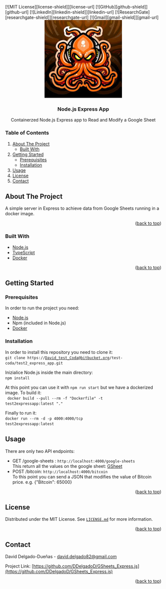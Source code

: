 <div id="top"></div>
<!-- PROJECT SHIELDS -->
<!--
*** I'm using markdown "reference style" links for readability.
*** Reference links are enclosed in brackets [ ] instead of parentheses ( ).
*** See the bottom of this document for the declaration of the reference variables
*** for contributors-url, forks-url, etc. This is an optional, concise syntax you may use.
*** https://www.markdownguide.org/basic-syntax/#reference-style-links
-->
[![MIT License][license-shield]][license-url]
[![GitHub][github-shield]][github-url]
[![LinkedIn][linkedin-shield]][linkedin-url]
[![ResearchGate][researchgate-shield]][researchgate-url]
[![Gmail][gmail-shield]][gmail-url]


<!-- PROJECT LOGO -->
<br />
<div align="center">
  <a href="https://bitbucket.org/test-coda/test2_express_app">
    <img src="https://raw.githubusercontent.com/DDelgadoD/DDelgadoD/main/images/logo.jpg" alt="Logo" width="250" height="250">
  </a>

<h3 align="center">Node.js Express App</h3>

  <p align="center">
    Containerzed Node.js Express app to Read and Modify a Google Sheet
</div>



<!-- TABLE OF CONTENTS -->
### Table of Contents
<ol>
    <li>
      <a href="#about-the-project">About The Project</a>
      <ul>
        <li><a href="#built-with">Built With</a></li>
      </ul>
    </li>
    <li>
      <a href="#getting-started">Getting Started</a>
      <ul>
        <li><a href="#prerequisites">Prerequisites</a></li>
        <li><a href="#installation">Installation</a></li>
      </ul>
    </li>
    <li><a href="#usage">Usage</a></li>
    <li><a href="#license">License</a></li>
    <li><a href="#contact">Contact</a></li>
</ol>


<!-- ABOUT THE PROJECT -->
## About The Project

A simple server in Express to achieve data from Google Sheets running in a docker image.

<p align="right">(<a href="#top">back to top</a>)</p>

### Built With

* [Node.js](https://nodejs.org/)
* [TypeScript](https://www.typescriptlang.org/)
* [Docker](https://www.docker.com/)

<p align="right">(<a href="#top">back to top</a>)</p>


<!-- GETTING STARTED -->
## Getting Started

### Prerequisites

In order to run the project you need:

* [Node.js](https://nodejs.org/es/)
* Npm (included in Node.js)
* [Docker](https://www.docker.com/)
 

### Installation

In order to install this repository you need to clone it:   
<code>git clone https://David_test_Coda@bitbucket.org/test-coda/test2_express_app.git</code>

Inizialice Node.js inside the main directory:  
<code>npm install</code>

At this point you can use it with <code>npm run start</code> but we have a dockerized image. To build it:  
<code> docker build --pull --rm -f "Dockerfile" -t test2expressapp:latest "." </code>

Finally to run it:  
<code>docker run --rm -d  -p 4000:4000/tcp test2expressapp:latest</code>


<!-- USAGE EXAMPLES -->
## Usage

There are only two API endpoints:

* GET /google-sheets : <code>http://localhost:4000/google-sheets</code>  
  This return all the values on the google sheet: [GSheet](https://docs.google.com/spreadsheets/d/13lXhzTe6B5tzlqYEentKuw3qCiIye78_6Sae-No1vZ4/edit?usp=sharing)
* POST /bitcoin: <code>http://localhost:4000/bitcoin</code>  
  To this point you can send a JSON that modifies the value of Bitcoin price. e.g. {"Bitcoin": 65000}

<p align="right">(<a href="#top">back to top</a>)</p>


<!-- LICENSE -->
## License

Distributed under the MIT License. See [`LICENSE.md`](https://raw.githubusercontent.com/DDelgadoD/DDelgadoD/main/LICENSE.md) for more information.

<p align="right">(<a href="#top">back to top</a>)</p>


<!-- CONTACT -->
## Contact

David Delgado-Dueñas - david.delgado82@gmail.com

Project Link: [https://github.com/DDelgadoD/GSheets_Express.js](https://github.com/DDelgadoD/GSheets_Express.js)

<p align="right">(<a href="#top">back to top</a>)</p>

<!-- MARKDOWN LINKS & IMAGES -->
<!-- https://www.markdownguide.org/basic-syntax/#reference-style-links -->
[researchgate-shield]:https://img.shields.io/badge/-researchgate-white.svg?style=for-the-badge&logo=researchgate&colorB=33b864&logoColor=white
[researchgate-url]: https://www.researchgate.net/profile/David-Delgado-Duenas
[gmail-shield]: https://img.shields.io/badge/-Gmail-black.svg?style=for-the-badge&logo=gmail&colorB=red&logoColor=white
[gmail-url]:mailto:david.delgado82@gmail.com
[github-shield]: https://img.shields.io/badge/-Github-black.svg?style=for-the-badge&logo=github&colorB=black
[github-url]: https://github.com/DDelgadoD/
[license-shield]: https://img.shields.io/github/license/DDelgadoD/DDelgadoD.svg?style=for-the-badge
[license-url]: https://raw.githubusercontent.com/DDelgadoD/DDelgadoD/main/LICENSE.md
[linkedin-shield]: https://img.shields.io/badge/-LinkedIn-black.svg?style=for-the-badge&logo=linkedin&colorB=0072B1
[linkedin-url]: https://www.linkedin.com/in/david-delgado-duenas/
[product-screenshot]: images/screenshot.png
